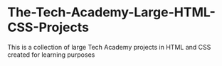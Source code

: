 # The-Tech-Academy-Large-HTML-CSS-Projects
This is a collection of large Tech Academy projects in HTML and CSS created for learning purposes
